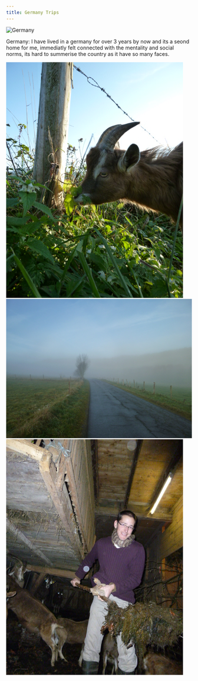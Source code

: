 ```yaml
---
title: Germany Trips
---
```


![Germany](assets/img/travel/trip-4/img1.jpg)

Germany: I have lived in a germany for over 3 years by now and its a seond home for me, immediatly felt connected with the mentality and social norms, its hard to summerise the country as it have so many faces.

![Germany](assets/img/travel/trip-4/img2.jpg)
![Germany](assets/img/travel/trip-4/img3.jpg)
![Germany](assets/img/travel/trip-4/img4.jpg)

